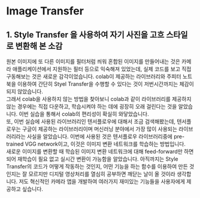
Image Transfer
=============

## 1. Style Transfer 을 사용하여 자기 사진을 고흐 스타일로 변환해 본 소감
원본 이미지에 또 다른 이미지를 필터처럼 씌워 혼합된 이미지를 만들어내는 것은 카메라 애플리케이션에서 지원하는 필터 등으로 익숙해져 있었는데, 실제 코드를 보고 직접 구동해보는 것은 새로운 감각이었습니다. colab이 제공하는 라이브러리와 주피터 노트북을 이용하여 간단히 Styel Transfer을 수행할 수 있다는 것이 저번시간까지는 체감이 되지 않았습니다.   
그래서 colab을 사용하지 않는 방법을 찾아보니 colab과 같이 라이브러리를 제공하지 않는 경우에는 직접 다운하고, 학습시켜야 하는 데에 굉장히 오래 걸린다는 것을 알았습니다. 이번 실습을 통해서 colab의 편리성이 확실히 와닿았습니다.   
또, 이번 실습에 사용된 라이브러리인 텐서플로우에 대해서 조금 검색해봤는데, 텐서플로우는 구글이 제공하는 라이브러리이며 머신러닝 분야에서 가장 많이 사용되는 라이브러리라는 사실을 알았습니다. 이번에 사용된 것은 텐서플로우 라이브러리중에 pre-trained VGG network이고, 이것은 이미지 변환 네트워크를 학습하는 방법입니다.    
새로운 이미지를 변환할 때 학습된 이미지 변환 네트워크에 대해 feed-forward만 하면 되어 재학습이 필요 없고 실시간 변환이 가능함을 알았습니다. 아직까지는 Style Transfer의 코드가 어떻게 작동하는 것인지, 어떤 기능을 하는 함수를 이용하여 만든 것인지는 잘 모르지만 디지털 영상처리를 열심히 공부하면 깨닫는 날이 올 것이라 생각합니다. 저도 혁신적인 카메라 앱을 개발하여 여러가지 재미있는 기능들을 사용자에게 제공하고 싶습니다. 

